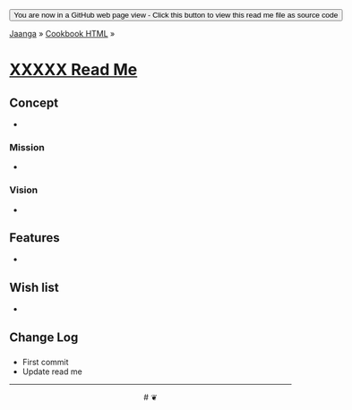 ﻿<span style=display:none; >
[You are now in a GitHub source code view - click this link to view this read me file as a web page]
( http://jaanga.github.io/xxxxxx/ "View file as a web page." ) </span>
<input onclick=window.location.href='https://github.com/jaanga/jaanga.github.io/tree/master/xxxxxx/'; type=button  value='You are now in a GitHub web page view - Click this button to view this read me file as source code' />

[Jaanga]( http://jaanga.github.io ) » [Cookbook HTML]( http://jaanga.github.io/cookbook-html/  ) »


[XXXXX Read Me]( index.html#readme.md )
===

## Concept

*

### Mission

*

### Vision

* 

## Features

*

## Wish list

*


## Change Log


###

* First commit
* Update read me


***

<center title="dingbat" >
# <a href=javascript:window.scrollTo(0,0); style=text-decoration:none; > ❦ </a>
</center>